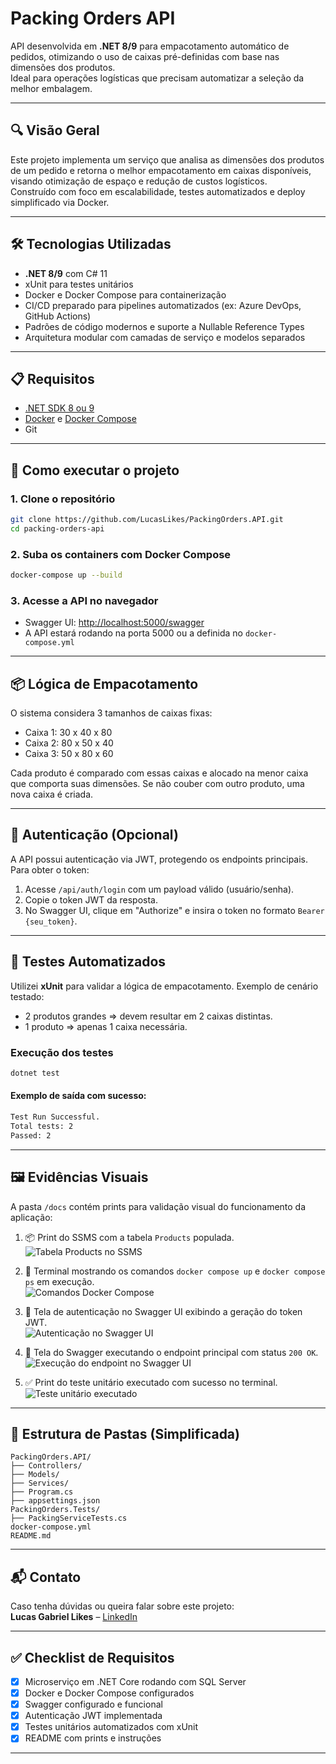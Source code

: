 
# Packing Orders API

API desenvolvida em **.NET 8/9** para empacotamento automático de pedidos, otimizando o uso de caixas pré-definidas com base nas dimensões dos produtos.  
Ideal para operações logísticas que precisam automatizar a seleção da melhor embalagem.

---

## 🔍 Visão Geral

Este projeto implementa um serviço que analisa as dimensões dos produtos de um pedido e retorna o melhor empacotamento em caixas disponíveis, visando otimização de espaço e redução de custos logísticos.  
Construído com foco em escalabilidade, testes automatizados e deploy simplificado via Docker.

---

## 🛠️ Tecnologias Utilizadas

- **.NET 8/9** com C# 11  
- xUnit para testes unitários  
- Docker e Docker Compose para containerização  
- CI/CD preparado para pipelines automatizados (ex: Azure DevOps, GitHub Actions)  
- Padrões de código modernos e suporte a Nullable Reference Types  
- Arquitetura modular com camadas de serviço e modelos separados  

---

## 📋 Requisitos

- [.NET SDK 8 ou 9](https://dotnet.microsoft.com/en-us/download)  
- [Docker](https://docs.docker.com/get-docker/) e [Docker Compose](https://docs.docker.com/compose/install/)  
- Git  

---

## 🚀 Como executar o projeto

### 1. Clone o repositório

```bash
git clone https://github.com/LucasLikes/PackingOrders.API.git
cd packing-orders-api
```

### 2. Suba os containers com Docker Compose

```bash
docker-compose up --build
```

### 3. Acesse a API no navegador

- Swagger UI: [http://localhost:5000/swagger](http://localhost:5000/swagger)  
- A API estará rodando na porta 5000 ou a definida no `docker-compose.yml`

---

## 📦 Lógica de Empacotamento

O sistema considera 3 tamanhos de caixas fixas:

- Caixa 1: 30 x 40 x 80  
- Caixa 2: 80 x 50 x 40  
- Caixa 3: 50 x 80 x 60  

Cada produto é comparado com essas caixas e alocado na menor caixa que comporta suas dimensões. Se não couber com outro produto, uma nova caixa é criada.

---

## 🔐 Autenticação (Opcional)

A API possui autenticação via JWT, protegendo os endpoints principais. Para obter o token:

1. Acesse `/api/auth/login` com um payload válido (usuário/senha).
2. Copie o token JWT da resposta.
3. No Swagger UI, clique em "Authorize" e insira o token no formato `Bearer {seu_token}`.

---

## 🧪 Testes Automatizados

Utilizei **xUnit** para validar a lógica de empacotamento. Exemplo de cenário testado:

- 2 produtos grandes => devem resultar em 2 caixas distintas.  
- 1 produto => apenas 1 caixa necessária.  

### Execução dos testes

```bash
dotnet test
```

#### Exemplo de saída com sucesso:

```bash
Test Run Successful.
Total tests: 2
Passed: 2
```

---

## 🖼️ Evidências Visuais

A pasta `/docs` contém prints para validação visual do funcionamento da aplicação:

1. 📦 Print do SSMS com a tabela `Products` populada.  
   ![Tabela Products no SSMS](docs/SSMS.png)

2. 🐳 Terminal mostrando os comandos `docker compose up` e `docker compose ps` em execução.  
   ![Comandos Docker Compose](docs/Docker.png)

3. 🔐 Tela de autenticação no Swagger UI exibindo a geração do token JWT.  
   ![Autenticação no Swagger UI](docs/Auth.png)

4. 📘 Tela do Swagger executando o endpoint principal com status `200 OK`.  
   ![Execução do endpoint no Swagger UI](docs/UISwagger.png)

5. ✅ Print do teste unitário executado com sucesso no terminal.  
   ![Teste unitário executado](docs/UnitTest.png)


---

## 📁 Estrutura de Pastas (Simplificada)

```
PackingOrders.API/
├── Controllers/
├── Models/
├── Services/
├── Program.cs
├── appsettings.json
PackingOrders.Tests/
├── PackingServiceTests.cs
docker-compose.yml
README.md
```

---

## 📬 Contato

Caso tenha dúvidas ou queira falar sobre este projeto:  
**Lucas Gabriel Likes** – [LinkedIn](https://www.linkedin.com/in/lucas-gabriel-likes-06a2b9182/)

---

## ✅ Checklist de Requisitos

- [x] Microserviço em .NET Core rodando com SQL Server
- [x] Docker e Docker Compose configurados
- [x] Swagger configurado e funcional
- [x] Autenticação JWT implementada
- [x] Testes unitários automatizados com xUnit
- [x] README com prints e instruções

---
